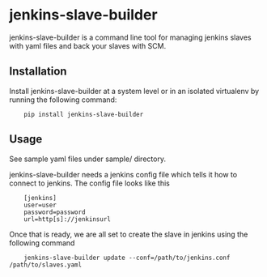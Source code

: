 jenkins-slave-builder
=====================

jenkins-slave-builder is a command line tool for managing jenkins slaves with yaml files and back your slaves with SCM.

Installation
---

Install jenkins-slave-builder at a system level or in an isolated virtualenv by running the following command:

        pip install jenkins-slave-builder

Usage
---

See sample yaml files under sample/ directory.

jenkins-slave-builder needs a jenkins config file which tells it how to connect to jenkins. The config file looks like this

        [jenkins]
        user=user
        password=password
        url=http[s]://jenkinsurl

Once that is ready, we are all set to create the slave in jenkins using the following command

        jenkins-slave-builder update --conf=/path/to/jenkins.conf /path/to/slaves.yaml
